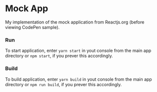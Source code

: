 # Mock App

My implementation of the mock application from Reactjs.org (before viewing CodePen sample).

### Run
To start application, enter ```yarn start``` in yout console from the main app directory or ```npm start```, if you prever this accordingly.

### Build

To build application, enter ```yarn build``` in yout console from the main app directory  or ```npm run build```, if you prever this accordingly.
